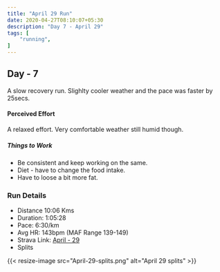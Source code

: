 ```yaml
---
title: "April 29 Run"
date: 2020-04-27T08:10:07+05:30
description: "Day 7 - April 29"
tags: [
    "running",
]
---
```


## Day - 7

A slow recovery run. Slighlty cooler weather and the pace was faster by 25secs. 

#### Perceived Effort

A relaxed effort. Very comfortable weather still humid though. 

##### Things to Work

* Be consistent and keep working on the same.
* Diet - have to change the food intake.
* Have to loose a bit more fat.

### Run Details
* Distance 10:06 Kms
* Duration: 1:05:28
* Pace: 6:30/km
* Avg HR: 143bpm (MAF Range 139-149)
* Strava Link: [April - 29](https://www.strava.com/activities/3368761458)
* Splits

{{< resize-image src="April-29-splits.png" alt="April 29 splits" >}}

